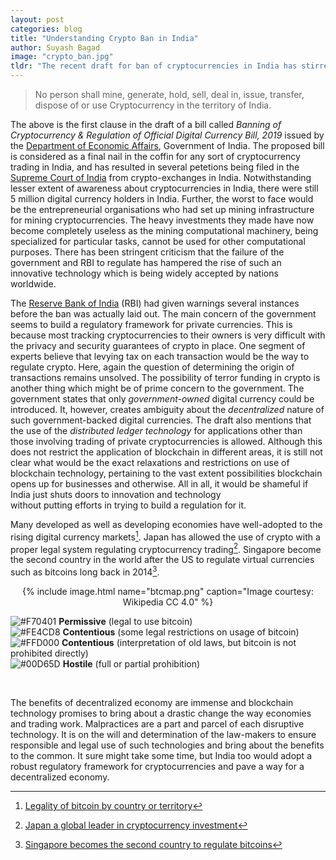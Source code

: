 ```yaml
---
layout: post
categories: blog
title: "Understanding Crypto Ban in India"
author: Suyash Bagad
image: "crypto_ban.jpg"
tldr: "The recent draft for ban of cryptocurrencies in India has stirred criticism among crypto exchanges and experts. Here's understanding what's there in the draft and my take on the ban!"
---
```


> No person shall mine, generate, hold, sell, deal in, issue, transfer, dispose of or use Cryptocurrency in the territory of India.

The above is the first clause in the draft of a bill called *Banning of Cryptocurrency &
Regulation of Official Digital Currency Bill, 2019* issued by the [Department of Economic Affairs](https://dea.gov.in/), Government of India. The proposed bill is considered as a final nail in the coffin for any sort of cryptocurrency trading in India, and has resulted in several petetions being filed in the [Supreme Court of India](https://main.sci.gov.in/) from crypto-exchanges in India. Notwithstanding lesser extent of awareness about cryptocurrencies in India, there were still 5 million digital currency holders in India. Further, the worst to face would be the entrepreneurial organisations who had set up mining infrastructure for mining cryptocurrencies. The heavy investments they made have now become completely useless as the mining computational machinery, being specialized for particular tasks, cannot be used for other computational purposes. There has been stringent criticism that the failure of the government and RBI to regulate has hampered the rise of such an innovative technology which is being widely accepted by nations worldwide.   

The [Reserve Bank of India](https://www.rbi.org.in/) (RBI) had given warnings several instances before the ban was actually laid out. The main concern of the government seems to build a regulatory framework for private currencies. This is because most tracking cryptocurrencies to their owners is very difficult with the privacy and security guarantees of crypto in place. One segment of experts believe that levying tax on each transaction would be the way to regulate crypto. Here, again the question of determining the origin of transactions remains unsolved. The possibility of terror funding in crypto is another thing which might be of prime concern to the government. The government states that only *government-owned* digital currency could be introduced. It, however, creates ambiguity about the *decentralized* nature of such government-backed digital currencies. The draft also mentions that the use of the *distributed ledger technology* for applications other than those involving trading of private cryptocurrencies is allowed. Although this does not restrict the application of blockchain in different areas, it is still not clear what would be the exact relaxations and restrictions on use of blockchain technology, pertaining to the vast extent possibilities blockchain opens up for businesses and otherwise. All in all, it would be shameful if India just shuts doors to innovation and technology  
without putting efforts in trying to build a regulation for it.  

Many developed as well as developing economies have well-adopted to the rising digital currency markets[^1]. Japan has allowed the use of crypto with a proper legal system regulating cryptocurrency trading[^2]. Singapore become the second country in the world after the US to regulate virtual currencies such as bitcoins long back in 2014[^3].

<center>
{% include image.html name="btcmap.png" caption="Image courtesy: Wikipedia CC 4.0" %}
</center>

![#F70401](https://placehold.it/15/F70401/000000?text=+) **Permissive** (legal to use bitcoin) <br/>
![#FE4CD8](https://placehold.it/15/FE4CD8/000000?text=+) **Contentious** (some legal restrictions on usage of bitcoin) <br/>
![#FFD000](https://placehold.it/15/FFD000/000000?text=+) **Contentious** (interpretation of old laws, but bitcoin is not prohibited directly) <br/>
![#00D65D](https://placehold.it/15/00D65D/000000?text=+) **Hostile** (full or partial prohibition) 

<br/>

The benefits of decentralized economy are immense and blockchain technology promises to bring about a drastic change the way economies and trading work. Malpractices are a part and parcel of each disruptive technology. It is on the will and determination of the law-makers to ensure responsible and legal use of such technologies and bring about the benefits to the common. It sure might take some time, but India too would adopt a robust regulatory framework for cryptocurrencies and pave a way for a decentralized economy. 


[^1]: [Legality of bitcoin by country or territory](https://en.wikipedia.org/wiki/Legality_of_bitcoin_by_country_or_territory)

[^2]: [Japan a global leader in cryptocurrency investment](https://www.japantimes.co.jp/news/2018/01/23/business/japan-global-leader-cryptocurrency-investment/)

[^3]: [Singapore becomes the second country to regulate bitcoins](https://www.bbc.com/news/av/business-26572771/singapore-becomes-the-second-country-to-regulate-bitcoins)
